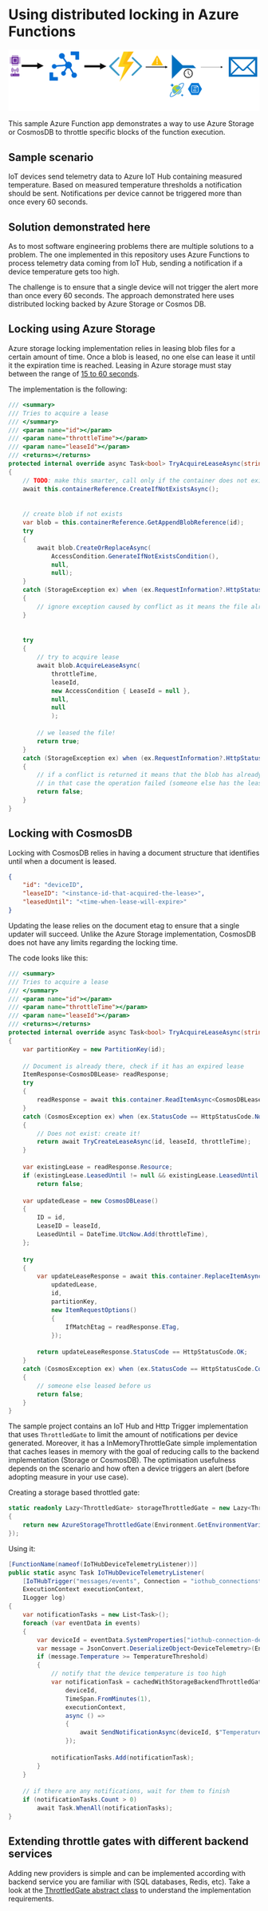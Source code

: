 # Using distributed locking in Azure Functions

![overview](./media/overview.png)

This sample Azure Function app demonstrates a way to use Azure Storage or CosmosDB to throttle specific blocks of the function execution.

## Sample scenario

IoT devices send telemetry data to Azure IoT Hub containing measured temperature. Based on measured temperature thresholds a notification should be sent. Notifications per device cannot be triggered more than once every 60 seconds.

## Solution demonstrated here

As to most software engineering problems there are multiple solutions to a problem. The one implemented in this repository uses Azure Functions to process telemetry data coming from IoT Hub, sending a notification if a device temperature gets too high.

The challenge is to ensure that a single device will not trigger the alert more than once every 60 seconds. The approach demonstrated here uses distributed locking backed by Azure Storage or Cosmos DB.

## Locking using Azure Storage

Azure storage locking implementation relies in leasing blob files for a certain amount of time. Once a blob is leased, no one else can lease it until it the expiration time is reached. Leasing in Azure storage must stay between the range of [15 to 60 seconds](https://docs.microsoft.com/en-us/rest/api/storageservices/lease-blob).

The implementation is the following:

```c#
/// <summary>
/// Tries to acquire a lease
/// </summary>
/// <param name="id"></param>
/// <param name="throttleTime"></param>
/// <param name="leaseId"></param>
/// <returns></returns>
protected internal override async Task<bool> TryAcquireLeaseAsync(string id, TimeSpan throttleTime, string leaseId)
{
    // TODO: make this smarter, call only if the container does not exists
    await this.containerReference.CreateIfNotExistsAsync();


    // create blob if not exists
    var blob = this.containerReference.GetAppendBlobReference(id);
    try
    {
        await blob.CreateOrReplaceAsync(
            AccessCondition.GenerateIfNotExistsCondition(),
            null,
            null);
    }
    catch (StorageException ex) when (ex.RequestInformation?.HttpStatusCode == (int)HttpStatusCode.Conflict || ex.RequestInformation?.HttpStatusCode == (int)HttpStatusCode.PreconditionFailed)
    {
        // ignore exception caused by conflict as it means the file already exists
    }


    try
    {
        // try to acquire lease
        await blob.AcquireLeaseAsync(
            throttleTime,
            leaseId,
            new AccessCondition { LeaseId = null },
            null,
            null
            );

        // we leased the file!
        return true;
    }
    catch (StorageException ex) when (ex.RequestInformation?.HttpStatusCode == (int)HttpStatusCode.Conflict || ex.RequestInformation?.HttpStatusCode == (int)HttpStatusCode.PreconditionFailed)
    {
        // if a conflict is returned it means that the blob has already been leased
        // in that case the operation failed (someone else has the lease)
        return false;
    }
}
```

## Locking with CosmosDB

Locking with CosmosDB relies in having a document structure that identifies until when a document is leased.

```json
{
    "id": "deviceID",
    "leaseID": "<instance-id-that-acquired-the-lease>",
    "leasedUntil": "<time-when-lease-will-expire>"
}
```

Updating the lease relies on the document etag to ensure that a single updater will succeed. Unlike the Azure Storage implementation, CosmosDB does not have any limits regarding the locking time.

The code looks like this:

```c#
/// <summary>
/// Tries to acquire a lease
/// </summary>
/// <param name="id"></param>
/// <param name="throttleTime"></param>
/// <param name="leaseId"></param>
/// <returns></returns>
protected internal override async Task<bool> TryAcquireLeaseAsync(string id, TimeSpan throttleTime, string leaseId)
{
    var partitionKey = new PartitionKey(id);

    // Document is already there, check if it has an expired lease
    ItemResponse<CosmosDBLease> readResponse;
    try
    {
        readResponse = await this.container.ReadItemAsync<CosmosDBLease>(id, partitionKey);
    }
    catch (CosmosException ex) when (ex.StatusCode == HttpStatusCode.NotFound)
    {
        // Does not exist: create it!
        return await TryCreateLeaseAsync(id, leaseId, throttleTime);
    }

    var existingLease = readResponse.Resource;
    if (existingLease.LeasedUntil != null && existingLease.LeasedUntil.Value >= DateTime.UtcNow)
        return false;

    var updatedLease = new CosmosDBLease()
    {
        ID = id,
        LeaseID = leaseId,
        LeasedUntil = DateTime.UtcNow.Add(throttleTime),
    };

    try
    {
        var updateLeaseResponse = await this.container.ReplaceItemAsync<CosmosDBLease>(
            updatedLease,
            id,
            partitionKey,
            new ItemRequestOptions()
            {
                IfMatchEtag = readResponse.ETag,
            });

        return updateLeaseResponse.StatusCode == HttpStatusCode.OK;
    }
    catch (CosmosException ex) when (ex.StatusCode == HttpStatusCode.Conflict)
    {
        // someone else leased before us
        return false;
    }
}
```

The sample project contains an IoT Hub and Http Trigger implementation that uses `ThrottledGate` to limit the amount of notifications per device generated. Moreover, it has a InMemoryThrottleGate simple implementation that caches leases in memory with the goal of reducing calls to the backend implementation (Storage or CosmosDB). The optimisation usefulness depends on the scenario and how often a device triggers an alert (before adopting measure in your use case).

Creating a storage based throttled gate:

```c#
static readonly Lazy<ThrottledGate> storageThrottledGate = new Lazy<ThrottledGate>(() =>
{
    return new AzureStorageThrottledGate(Environment.GetEnvironmentVariable("AzureWebJobsStorage"), "device-alerts");
});
```

Using it:

```c#
[FunctionName(nameof(IoTHubDeviceTelemetryListener))]
public static async Task IoTHubDeviceTelemetryListener(
    [IoTHubTrigger("messages/events", Connection = "iothub_connectionstring")] EventData[] events,
    ExecutionContext executionContext,
    ILogger log)
{
    var notificationTasks = new List<Task>();
    foreach (var eventData in events)
    {
        var deviceId = eventData.SystemProperties["iothub-connection-device-id"].ToString();
        var message = JsonConvert.DeserializeObject<DeviceTelemetry>(Encoding.UTF8.GetString(eventData.Body));
        if (message.Temperature >= TemperatureThreshold)
        {
            // notify that the device temperature is too high
            var notificationTask = cachedWithStorageBackendThrottledGate.Value.RunAsync(
                deviceId,
                TimeSpan.FromMinutes(1),
                executionContext,
                async () =>
                {
                    await SendNotificationAsync(deviceId, $"Temperature too high: {message.Temperature}");
                });

            notificationTasks.Add(notificationTask);
        }
    }

    // if there are any notifications, wait for them to finish
    if (notificationTasks.Count > 0)
        await Task.WhenAll(notificationTasks);
}
```

## Extending throttle gates with different backend services

Adding new providers is simple and can be implemented according with backend service you are familiar with (SQL databases, Redis, etc). Take a look at the [ThrottledGate abstract class](https://github.com/fbeltrao/azfunctions-distributed-locking/blob/master/DeviceAlertFunctionApp/ThrottledGate.cs) to understand the implementation requirements.